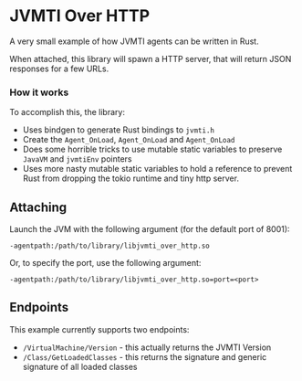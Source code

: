 # JVMTI Over HTTP

A very small example of how JVMTI agents can be written in Rust.

When attached, this library will spawn a HTTP server, that will return JSON responses for a few URLs.

### How it works
To accomplish this, the library:
- Uses bindgen to generate Rust bindings to `jvmti.h`
- Create the `Agent_OnLoad`, `Agent_OnLoad` and `Agent_OnLoad`
- Does some horrible tricks to use mutable static variables to preserve `JavaVM` and `jvmtiEnv` pointers
- Uses more nasty mutable static variables to hold a reference to prevent Rust from dropping the tokio runtime and tiny http server.

## Attaching
Launch the JVM with the following argument (for the default port of 8001):
```
-agentpath:/path/to/library/libjvmti_over_http.so
```

Or, to specify the port, use the following argument:
```
-agentpath:/path/to/library/libjvmti_over_http.so=port=<port>
```

## Endpoints
This example currently supports two endpoints:
- `/VirtualMachine/Version` - this actually returns the JVMTI Version
- `/Class/GetLoadedClasses` - this returns the signature and generic signature of all loaded classes